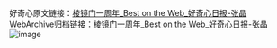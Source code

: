 好奇心原文链接：[棱镜门一周年_Best on the Web_好奇心日报-张晶](https://www.qdaily.com/articles/1003.html)
WebArchive归档链接：[棱镜门一周年_Best on the Web_好奇心日报-张晶](http://web.archive.org/web/20161025073558/http://www.qdaily.com:80/articles/1003.html)
![image](http://ww3.sinaimg.cn/large/007d5XDply1g3v48kmankj30u022w4p8)